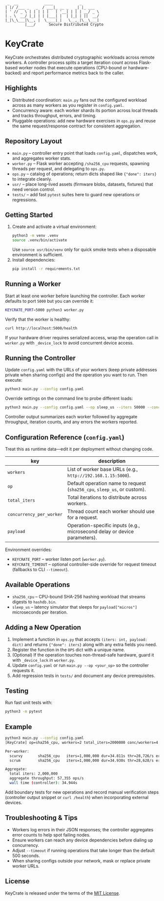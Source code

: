```text
 _  __            ____            _       
| |/ /___ _   _  / ___|_ __ _   _| |_ ___ 
| ' // _ \ | | | | |   | '__| | | | __/ _ \
| . \  __/ |_| | | |___| |  | |_| | ||  __/
|_|\_\___|\__, |  \____|_|   \__,_|\__\___|
         |___/      Secure Distributed Crypto
```

# KeyCrate

KeyCrate orchestrates distributed cryptographic workloads across remote workers. A controller process splits a target iteration count across Flask-based worker nodes that execute operations (CPU-bound or hardware-backed) and report performance metrics back to the caller.

## Highlights
- Distributed coordination: `main.py` fans out the configured workload across as many workers as you register in `config.yaml`.
- Concurrency aware: each worker shards its portion across local threads and tracks throughput, errors, and timing.
- Pluggable operations: add new hardware exercises in `ops.py` and reuse the same request/response contract for consistent aggregation.

## Repository Layout
- `main.py` – controller entry point that loads `config.yaml`, dispatches work, and aggregates worker stats.
- `worker.py` – Flask worker accepting `/sha256_cpu` requests, spawning threads per request, and delegating to `ops.py`.
- `ops.py` – catalog of operations; return dicts shaped like `{"done": iters}` to integrate cleanly.
- `usr/` – place long-lived assets (firmware blobs, datasets, fixtures) that need version control.
- `tests/` – add fast `pytest` suites here to guard new operations or regressions.

## Getting Started
1. Create and activate a virtual environment:
   ```bash
   python3 -m venv .venv
   source .venv/bin/activate
   ```
   Use `source usr/bin/venv` only for quick smoke tests when a disposable environment is sufficient.
2. Install dependencies:
   ```bash
   pip install -r requirements.txt
   ```

## Running a Worker
Start at least one worker before launching the controller. Each worker defaults to port `5000` but you can override it:
```bash
KEYCRATE_PORT=5000 python3 worker.py
```

Verify that the worker is healthy:
```bash
curl http://localhost:5000/health
```

If your hardware driver requires serialized access, wrap the operation call in `worker.py` with `_device_lock` to avoid concurrent device access.

## Running the Controller
Update `config.yaml` with the URLs of your workers (keep private addresses private when sharing configs) and the operation you want to run. Then execute:
```bash
python3 main.py --config config.yaml
```

Override settings on the command line to probe different loads:
```bash
python3 main.py --config config.yaml --op sleep_us --iters 50000 --conc 8 --timeout 120
```

Controller output summarizes each worker followed by aggregate throughput, iteration counts, and any errors the workers reported.

## Configuration Reference (`config.yaml`)
Treat this as runtime data—edit it per deployment without changing code.

| key                      | description                                                                 |
|--------------------------|-----------------------------------------------------------------------------|
| `workers`                | List of worker base URLs (e.g., `http://192.168.1.15:5000`).                |
| `op`                     | Default operation name to request (`sha256_cpu`, `sleep_us`, or custom).    |
| `total_iters`            | Total iterations to distribute across workers.                              |
| `concurrency_per_worker` | Thread count each worker should use for a request.                          |
| `payload`                | Operation-specific inputs (e.g., microsecond delay or device parameters).   |

Environment overrides:
- `KEYCRATE_PORT` – worker listen port (`worker.py`).
- `KEYCRATE_TIMEOUT` – optional controller-side override for request timeout (fallbacks to CLI `--timeout`).

## Available Operations
- `sha256_cpu` – CPU-bound SHA-256 hashing workload that streams digests to `hashdb.bin`.
- `sleep_us` – latency simulator that sleeps for `payload["micros"]` microseconds per iteration.

## Adding a New Operation
1. Implement a function in `ops.py` that accepts `(iters: int, payload: dict)` and returns `{"done": iters}` along with any extra fields you need.
2. Register the function in the `OPS` dict with a unique name.
3. (Optional) If the operation touches non-thread-safe hardware, guard it with `_device_lock` in `worker.py`.
4. Update `config.yaml` or run `main.py --op <your_op>` so the controller requests it.
5. Add regression tests in `tests/` and document any device prerequisites.

## Testing
Run fast unit tests with:
```bash
python3 -m pytest
```

## Example
```bash
python3 main.py --config config.yaml 
[KeyCrate] op=sha256_cpu, workers=2 total_iters=2000000 conc/workers=4

Per-worker:
  scurvy       sha256_cpu   iters=1,000,000 dur=34.811s thr=28,726/s errors=0
  scrum        sha256_cpu   iters=1,000,000 dur=34.930s thr=28,628/s errors=0

Aggregate:
  total iters: 2,000,000
  aggregate throughput: 57,355 ops/s
  wall time (controller): 34.944s
```

Add boundary tests for new operations and record manual verification steps (controller output snippet or `curl /health`) when incorporating external devices.

## Troubleshooting & Tips
- Workers log errors in their JSON responses; the controller aggregates error counts to help spot failing nodes.
- Ensure workers can reach any device dependencies before dialing up concurrency.
- Adjust `--timeout` if running operations that take longer than the default 500 seconds.
- When sharing configs outside your network, mask or replace private worker URLs.

## License
KeyCrate is released under the terms of the [MIT License](LICENSE).
